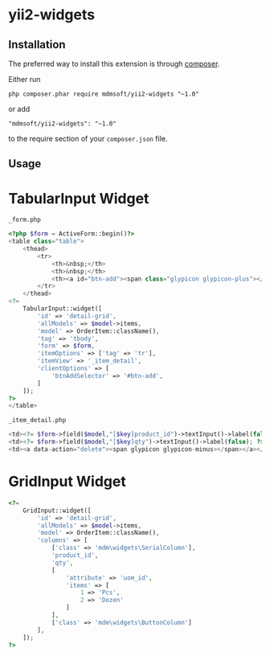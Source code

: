 yii2-widgets
============

Installation
------------

The preferred way to install this extension is through [composer](http://getcomposer.org/download/).

Either run

```
php composer.phar require mdmsoft/yii2-widgets "~1.0"
```

or add

```
"mdmsoft/yii2-widgets": "~1.0"
```

to the require section of your `composer.json` file.

Usage
-----

# TabularInput Widget

`_form.php`
```php
<?php $form = ActiveForm::begin()?>
<table class="table">
    <thead>
        <tr>
            <th>&nbsp;</th>
            <th>&nbsp;</th>
            <th><a id="btn-add"><span class="glypicon glypicon-plus"></span></a></th>
        </tr>
    </thead>
<?= 
    TabularInput::widget([
        'id' => 'detail-grid',
        'allModels' => $model->items,
        'model' => OrderItem::className(),
        'tag' => 'tbody',
        'form' => $form,
        'itemOptions' => ['tag' => 'tr'],
        'itemView' => '_item_detail',
        'clientOptions' => [
            'btnAddSelector' => '#btn-add',
        ]
    ]);
?>
</table>
```

`_item_detail.php`
```php
<td><?= $form->field($model,"[$key]product_id")->textInput()->label(false); ?></td>
<td><?= $form->field($model,"[$key]qty")->textInput()->label(false); ?></td>
<td><a data-action="delete"><span glypicon glypicon-minus></span></a></td>
```

# GridInput Widget
```php
<?= 
    GridInput::widget([
        'id' => 'detail-grid',
        'allModels' => $model->items,
        'model' => OrderItem::className(),
        'columns' => [
            ['class' => 'mdm\widgets\SerialColumn'],
            'product_id',
            'qty',
            [
                'attribute' => 'uom_id',
                'items' => [
                    1 => 'Pcs',
                    2 => 'Dozen'
                ]
            ],
            ['class' => 'mdm\widgets\ButtonColumn']
        ],
    ]);
?>
```
